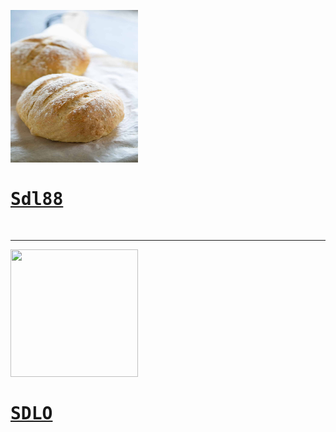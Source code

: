 <pre><img src="IMG_0258.jpeg" width="204" height="244">
<h1><a href="https://sourdoughlover.github.io/Sdl88/">Sdl88</a></h1>
</pre>
<hr>
<pre><img src="" width="204" height="204">
<h1><a href="https://sourdoughlover.github.io/SDL0/">SDLO</a></h1></pre>
